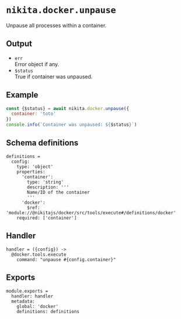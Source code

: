 
# `nikita.docker.unpause`

Unpause all processes within a container.

## Output

* `err`   
  Error object if any.
* `$status`   
  True if container was unpaused.

## Example

```js
const {$status} = await nikita.docker.unpause({
  container: 'toto'
})
console.info(`Container was unpaused: ${$status}`)
```

## Schema definitions

    definitions =
      config:
        type: 'object'
        properties:
          'container':
            type: 'string'
            description: '''
            Name/ID of the container
            '''
          'docker':
            $ref: 'module://@nikitajs/docker/src/tools/execute#/definitions/docker'
        required: ['container']

## Handler

    handler = ({config}) ->
      @docker.tools.execute
        command: "unpause #{config.container}"

## Exports

    module.exports =
      handler: handler
      metadata:
        global: 'docker'
        definitions: definitions
